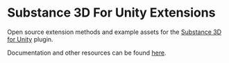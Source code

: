 # Substance 3D For Unity Extensions
Open source extension methods and example assets for the [Substance 3D for Unity](https://assetstore.unity.com/packages/tools/utilities/substance-3d-for-unity-213208) plugin.

Documentation and other resources can be found [here](https://github.com/Synthoid/substance-for-unity-extensions).
